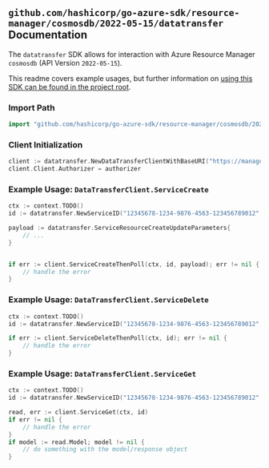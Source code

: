 
## `github.com/hashicorp/go-azure-sdk/resource-manager/cosmosdb/2022-05-15/datatransfer` Documentation

The `datatransfer` SDK allows for interaction with Azure Resource Manager `cosmosdb` (API Version `2022-05-15`).

This readme covers example usages, but further information on [using this SDK can be found in the project root](https://github.com/hashicorp/go-azure-sdk/tree/main/docs).

### Import Path

```go
import "github.com/hashicorp/go-azure-sdk/resource-manager/cosmosdb/2022-05-15/datatransfer"
```


### Client Initialization

```go
client := datatransfer.NewDataTransferClientWithBaseURI("https://management.azure.com")
client.Client.Authorizer = authorizer
```


### Example Usage: `DataTransferClient.ServiceCreate`

```go
ctx := context.TODO()
id := datatransfer.NewServiceID("12345678-1234-9876-4563-123456789012", "example-resource-group", "databaseAccountName", "serviceName")

payload := datatransfer.ServiceResourceCreateUpdateParameters{
	// ...
}


if err := client.ServiceCreateThenPoll(ctx, id, payload); err != nil {
	// handle the error
}
```


### Example Usage: `DataTransferClient.ServiceDelete`

```go
ctx := context.TODO()
id := datatransfer.NewServiceID("12345678-1234-9876-4563-123456789012", "example-resource-group", "databaseAccountName", "serviceName")

if err := client.ServiceDeleteThenPoll(ctx, id); err != nil {
	// handle the error
}
```


### Example Usage: `DataTransferClient.ServiceGet`

```go
ctx := context.TODO()
id := datatransfer.NewServiceID("12345678-1234-9876-4563-123456789012", "example-resource-group", "databaseAccountName", "serviceName")

read, err := client.ServiceGet(ctx, id)
if err != nil {
	// handle the error
}
if model := read.Model; model != nil {
	// do something with the model/response object
}
```
